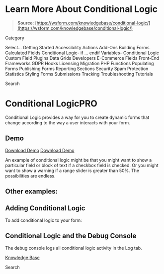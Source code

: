 # Learn More About Conditional Logic

> **Source**: [https://wsform.com/knowledgebase/conditional-logic/](https://wsform.com/knowledgebase/conditional-logic/)


Category

Select...
 Getting Started Accessibility Actions Add-Ons Building Forms Calculated Fields Conditional Logic- if ... endif Variables- Conditional Logic Custom Field Plugins Data Grids Developers E-Commerce Fields Front-End Frameworks GDPR Hooks Licensing Migration PHP Functions Populating Forms Publishing Forms Reporting Sections Security Spam Protection Statistics Styling Forms Submissions Tracking Troubleshooting Tutorials

Search

# Conditional LogicPRO

Conditional Logic provides a way for you to create dynamic forms that change according to the way a user interacts with your form.

## Demo

[Download Demo](https://wsform.com/plugin-support/form-download.php?id=13608)
[Download Demo](https://wsform.com/plugin-support/form-download.php?id=13610)

An example of conditional logic might be that you might want to show a particular field or block of text if a checkbox field is checked. Or you might want to show a warning if a range slider is greater than 50%. The possibilities are endless.

## Other examples:

## Adding Conditional Logic

To add conditional logic to your form:

## Conditional Logic and the Debug Console

The debug console logs all conditional logic activity in the Log tab.

 

[Knowledge Base](https://wsform.com/knowledgebase/)

Search

